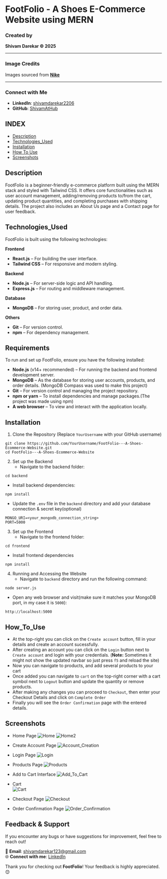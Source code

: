 # **FootFolio** - A Shoes E-Commerce Website using MERN 


### **Created by**  
**Shivam Darekar © 2025**  

---

### **Image Credits**  
Images sourced from **[Nike](https://nike.com)**  

---

### **Connect with Me**  
- **LinkedIn**: [shivamdarekar2206](https://www.linkedin.com/in/shivamdarekar2206/)  
- **GitHub**: [ShivamAtHub](https://github.com/ShivamAtHub)  



## INDEX
- [Description](#Description)
- [Technologies_Used](#Technolgies_Used)
- [Installation](#Installation)
- [How To Use](#How_To_Use)
- [Screenshots](#Screenshots)

## Description
FootFolio is a beginner-friendly e-commerce platform built using the MERN stack and styled with Tailwind CSS. It offers core functionalities such as user account management, adding/removing products to/from the cart, updating product quantities, and completing purchases with shipping details. The project also includes an About Us page and a Contact page for user feedback.

## Technologies_Used
FootFolio is built using the following technologies:

**Frontend**
- **React.js** – For building the user interface.
- **Tailwind CSS** – For responsive and modern styling.

**Backend**
- **Node.js** – For server-side logic and API handling.
- **Express.js** – For routing and middleware management.

**Database**
- **MongoDB** – For storing user, product, and order data.

**Others**
- **Git** – For version control.
- **npm** – For dependency management.

## Requirements
To run and set up FootFolio, ensure you have the following installed:
- **Node.js** (v14+ recommended) – For running the backend and frontend development server.
- **MongoDB** – As the database for storing user accounts, products, and order details. (MongoDB Compass was used to make this project)
- **Git** – For version control and managing the project repository.
- **npm or yarn** – To install dependencies and manage packages.(The project was made using npm)
- **A web browser** – To view and interact with the application locally.

## Installation
1. Clone the Repository (Replace `YourUsername` with your GitHub username)
``````````````
git clone https://github.com/YourUsername/FootFolio---A-Shoes-Ecommerce-Website.git  
cd FootFolio---A-Shoes-Ecommerce-Website  
``````````````
2. Set up the Backend
   - Navigate to the backend folder:
``````````````
cd backend  
``````````````
  - Install backend dependencies:
``````````````
npm install 
``````````````
  - Update the `.env` file in the `backend` directory and add your database connection & secret key(optional)
``````````````
MONGO_URI=<your_mongodb_connection_string>  
PORT=5000  
``````````````

3. Set up the Frontend
   - Navigate to the frontend folder:
``````````````
cd frontend 
``````````````
   - Install frontend dependencies
``````````````
npm install 
``````````````
  
4. Running and Accessing the Website
   - Navigate to `backend` directory and run the following command:
``````````````
node server.js 
``````````````
   - Open any web browser and visit(make sure it matches your MongoDB port, in my case it is `5000`):
``````````````
http://localhost:5000
``````````````

## How_To_Use
- At the top-right you can click on the `Create account` button, fill in your details and create an account sucessfully.
- After creating an account you can click on the `Login` button next to `Create account` and login with your credentials.
(**Note:** Sometimes it might not show the updated navbar so just press `f5` and reload the site)
- Now you can navigate to products, and add several products to your cart
- Once added you can navigate to `cart` on the top-right corner with a cart symbol next to `Logout` button and update the quantity or remove products.
- After making any changes you can proceed to `Checkout`, then enter your Checkout Details and click on `Complete Order`
- Finally you will see the `Order Confirmation` page with the entered details.

## Screenshots
- Home Page
![Home](https://github.com/user-attachments/assets/e043be4e-f282-46cb-bae0-52a1709ba068)
![Home2](https://github.com/user-attachments/assets/28834cbd-e946-4241-a252-e25be47eb270)

- Create Account Page
![Account_Creation](https://github.com/user-attachments/assets/7f628e83-61d2-40d6-91b7-2c265135389b)

- Login Page
![Login](https://github.com/user-attachments/assets/d79a9fe7-6f2f-4351-9aee-cd2e98999f5b)

- Products Page
![Products](https://github.com/user-attachments/assets/e2bc51c1-7763-4666-a071-c56331c8234d)

- Add to Cart Interface
![Add_To_Cart](https://github.com/user-attachments/assets/06a392be-fbb6-4ddf-92a3-6c82e257878a)

- Cart  
![Cart](https://github.com/user-attachments/assets/2329844e-14d7-4956-8977-eb88fb0fc5f8)

- Checkout Page
![Checkout](https://github.com/user-attachments/assets/8c991873-0ef7-4abf-9b3d-59156caa6040)

- Order Confirmation Page
![Order_Confirmation](https://github.com/user-attachments/assets/04d5a2a5-0b02-4637-94f9-a8f59a3c5090)


## **Feedback & Support**  

If you encounter any bugs or have suggestions for improvement, feel free to reach out!  

📧 **Email**: [shivamdarekar123@gmail.com](mailto:shivamdarekar123@gmail.com)  
🌐 **Connect with me**: [LinkedIn](https://www.linkedin.com/in/shivamdarekar2206/)  

Thank you for checking out **FootFolio**! Your feedback is highly appreciated. 😊 
